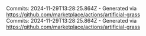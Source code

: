 Commits: 2024-11-29T13:28:25.864Z - Generated via https://github.com/marketplace/actions/artificial-grass
<br>
Commits: 2024-11-29T13:28:25.864Z - Generated via https://github.com/marketplace/actions/artificial-grass
<br>
